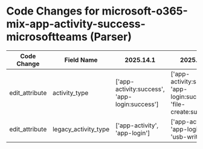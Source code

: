 # Code Changes for microsoft-o365-mix-app-activity-success-microsoftteams (Parser)

| Code Change | Field Name | 2025.14.1 | 2025.15.1 |
|-------------|------------|-----------|------------|
| edit_attribute | activity_type | ['app-activity:success', 'app-login:success'] | ['app-activity:success', 'app-login:success', 'file-create:success'] |
| edit_attribute | legacy_activity_type | ['app-activity', 'app-login'] | ['app-activity', 'app-login', 'usb-write'] |
